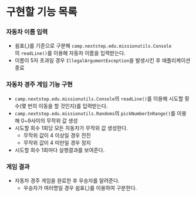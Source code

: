 # 구현할 기능 목록

### 자동차 이름 입력

- 쉼표(,)를 기준으로 구분해 `camp.nextstep.edu.missionutils.Console`의 `readLine()`를 이용해 자동차 이름을 입력받는다.
- 이름이 5자 초과일 경우 `IllegalArgumentException`을 발생시킨 후 애플리케이션 종료

### 자동차 경주 게임 기능 구현

- `camp.nextstep.edu.missionutils.Console`의 `readLine()`를 이용해 시도할 횟수(몇 번의 이동을 할 것인지)를 입력받는다.
- `camp.nextstep.edu.missionutils.Randoms`의 `pickNumberInRange()`를 이용해 0~9사이의 무작위 값 생성
- 시도할 회수 1회당 모든 자동차가 무작위 값 생성한다.
    - 무작위 값이 4 이상일 경우 전진
    - 무작위 값이 4 미만일 경우 정지
- 시도할 회수 1회마다 실행결과를 보여준다.

### 게임 결과

- 자동차 경주 게임을 완료한 후 우승자를 알려준다.
    - 우승자가 여러명일 경우 쉼표(,)를 이용하여 구분한다.